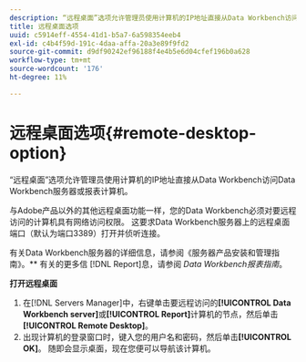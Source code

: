 ```yaml
---
description: “远程桌面”选项允许管理员使用计算机的IP地址直接从Data Workbench访问Data Workbench服务器或报表计算机。
title: 远程桌面选项
uuid: c5914eff-4554-41d1-b5a7-6a598354eeb4
exl-id: c4b4f59d-191c-4daa-affa-20a3e89f9fd2
source-git-commit: d9df90242ef96188f4e4b5e6d04cfef196b0a628
workflow-type: tm+mt
source-wordcount: '176'
ht-degree: 11%

---
```


# 远程桌面选项{#remote-desktop-option}

“远程桌面”选项允许管理员使用计算机的IP地址直接从Data Workbench访问Data Workbench服务器或报表计算机。

与Adobe产品以外的其他远程桌面功能一样，您的Data Workbench必须对要远程访问的计算机具有网络访问权限。 这要求Data Workbench服务器上的远程桌面端口（默认为端口3389）打开并侦听连接。

有关Data Workbench服务器的详细信息，请参阅《服务器产品安装和管理指南》。** 有关的更多信 [!DNL Report]息，请参阅 *Data Workbench报表指南*。

**打开远程桌面**

1. 在[!DNL Servers Manager]中，右键单击要远程访问的&#x200B;**[!UICONTROL Data Workbench server]**&#x200B;或&#x200B;**[!UICONTROL Report]**&#x200B;计算机的节点，然后单击&#x200B;**[!UICONTROL Remote Desktop]**。
1. 出现计算机的登录窗口时，键入您的用户名和密码，然后单击&#x200B;**[!UICONTROL OK]**。 随即会显示桌面，现在您便可以导航该计算机。
